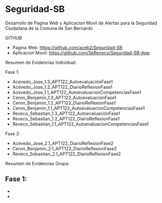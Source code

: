 # Seguridad-SB

Desarrollo de Pagina Web y Aplicacion Movil de Alertas para la Seguridad Ciudadana de la Comuna de San Bernardo

GITHUB

- Pagina Web: https://github.com/aceb2/Seguridad-SB
- Aplicacion Movil: https://github.com/SeReveco/Seguridad-SB-App

Resumen de Evidencias Individual:

Fase 1:
- Acevedo_Jose_1.3_APT122_AutoevaluaciónFase1
- Acevedo_Jose_1.2_APT122_DiarioReflexionFase1
- Acevedo_Jose_1.1_APT122_AutoevaluacionCompetenciasFase1
- Ceron_Benjamin_1.3_APT122_AutoevaluaciónFase1
- Ceron_Benjamin_1.2_APT122_DiarioReflexionFase1
- Ceron_Benjamin_1.1_APT122_AutoevaluacionCompetenciasFase1
- Reveco_Sebastian_1.3_APT122_AutoevaluaciónFase1
- Reveco_Sebastian_1.2_APT122_DiarioReflexionFase1
- Reveco_Sebastian_1.1_APT122_AutoevaluacionCompetenciasFase1

Fase 2:
- Acevedo_Jose_2.1_APT122_DiarioReflexionFase2
- Ceron_Benjamin_2.1_APT122_DiarioReflexionFase2
- Reveco_Sebastian_2.1_APT122_DiarioReflexionFase2

Resumen de Evidencias Grupa:

Fase 1:
-
-
-
